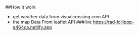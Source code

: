 ##How it work
- get weather data from visualcrossing.com API
- the map Data From leaflet API
###live https://rad-lollipop-e464ca.netlify.app
